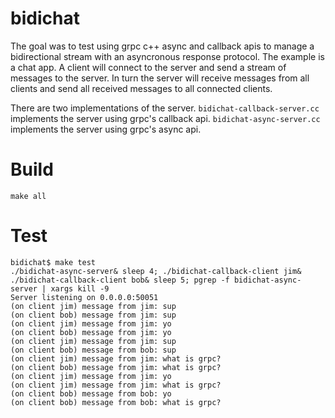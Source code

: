 # bidichat
The goal was to test using grpc c++ async and callback apis to manage a bidirectional stream with an asyncronous response protocol. The example is a chat app. A client will connect to the server and send a stream of messages to the server. In turn the server will receive messages from all clients and send all received messages to all connected clients.

There are two implementations of the server. `bidichat-callback-server.cc` implements the server using grpc's callback api. `bidichat-async-server.cc` implements the server using grpc's async api.

# Build
```
make all
```

# Test
```
bidichat$ make test
./bidichat-async-server& sleep 4; ./bidichat-callback-client jim& ./bidichat-callback-client bob& sleep 5; pgrep -f bidichat-async-server | xargs kill -9
Server listening on 0.0.0.0:50051
(on client jim) message from jim: sup
(on client bob) message from jim: sup
(on client jim) message from jim: yo
(on client bob) message from jim: yo
(on client jim) message from jim: sup
(on client bob) message from bob: sup
(on client jim) message from jim: what is grpc?
(on client bob) message from jim: what is grpc?
(on client jim) message from jim: yo
(on client jim) message from jim: what is grpc?
(on client bob) message from bob: yo
(on client bob) message from bob: what is grpc?
```